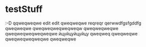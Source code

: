 # testStuff
:-D
qqweqweqwe
 edit edit
qweqweqwe
reqreqr
qerwwdfgsfgddfg
qweqweqwe
qweqweqweqweqweqw
qweqweqweqwe
qweqweqweqweqweqwe
йцуйцуйцуйцу
qweqweq
qweqweqwe
qweqweqweqweqwe
qweqweqwe
